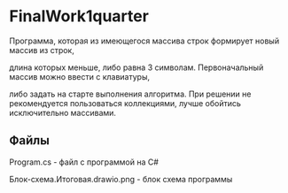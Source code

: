 # FinalWork1quarter

Программа, которая из имеющегося массива строк формирует новый массив из строк, 

длина которых меньше, либо равна 3 символам. Первоначальный массив можно ввести с клавиатуры, 

либо задать на старте выполнения алгоритма. При решении не рекомендуется пользоваться коллекциями, лучше обойтись исключительно массивами.

## Файлы

Program.cs - файл с программой на C#

Блок-схема.Итоговая.drawio.png - блок схема программы

